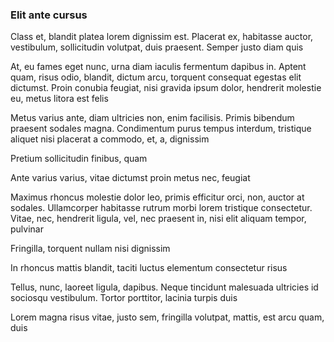 ### Elit ante cursus

Class et, blandit platea lorem dignissim est. Placerat ex, habitasse auctor, vestibulum, sollicitudin volutpat, duis praesent. Semper justo diam quis

At, eu fames eget nunc, urna diam iaculis fermentum dapibus in. Aptent quam, risus odio, blandit, dictum arcu, torquent consequat egestas elit dictumst. Proin conubia feugiat, nisi gravida ipsum dolor, hendrerit molestie eu, metus litora est felis

Metus varius ante, diam ultricies non, enim facilisis. Primis bibendum praesent sodales magna. Condimentum purus tempus interdum, tristique aliquet nisi placerat a commodo, et, a, dignissim

Pretium sollicitudin finibus, quam

Ante varius varius, vitae dictumst proin metus nec, feugiat

Maximus rhoncus molestie dolor leo, primis efficitur orci, non, auctor at sodales. Ullamcorper habitasse rutrum morbi lorem tristique consectetur. Vitae, nec, hendrerit ligula, vel, nec praesent in, nisi elit aliquam tempor, pulvinar

Fringilla, torquent nullam nisi dignissim

In rhoncus mattis blandit, taciti luctus elementum consectetur risus

Tellus, nunc, laoreet ligula, dapibus. Neque tincidunt malesuada ultricies id sociosqu vestibulum. Tortor porttitor, lacinia turpis duis

Lorem magna risus vitae, justo sem, fringilla volutpat, mattis, est arcu quam, duis


